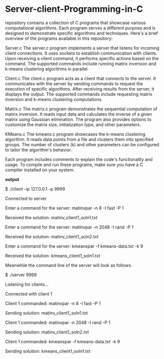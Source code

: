 # Server-client-Programming-in-C

repository contains a collection of C programs that showcase various computational algorithms. Each program serves a different purpose and is designed to demonstrate specific algorithms and techniques. Here's a brief overview of the programs available in this repository:

Server.c
The server.c program implements a server that listens for incoming client connections. It uses sockets to establish communication with clients. Upon receiving a client command, it performs specific actions based on the command. The supported commands include running matrix inversion and k-means clustering algorithms in parallel.

Client.c
The client.c program acts as a client that connects to the server. It communicates with the server by sending commands to request the execution of specific algorithms. After receiving results from the server, it displays the output. The supported commands include requesting matrix inversion and k-means clustering computations.

Matrix.c
The matrix.c program demonstrates the sequential computation of matrix inversion. It reads input data and calculates the inverse of a given matrix using Gaussian elimination. The program also provides options to customize the matrix size, initialization type, and other parameters.

KMeans.c
The kmeans.c program showcases the k-means clustering algorithm. It reads data points from a file and clusters them into specified groups. The number of clusters (k) and other parameters can be configured to tailor the algorithm's behavior.

Each program includes comments to explain the code's functionality and usage. To compile and run these programs, make sure you have a C compiler installed on your system.

**output**

$ ./client -ip 127.0.0.1 -p 9999

Connected to server

Enter a command for the server: matinvpar -n 8 -I fast -P 1

Received the solution: matinv_client1_soln1.txt

Enter a command for the server: matinvpar -n 2048 -I rand -P 1

Received the solution: matinv_client1_soln2.txt

Enter a command for the server: kmeanspar -f kmeans-data.txt -k 9

Received the solution: kmeans_client1_soln1.txt

Meanwhile the command line of the server will look as follows.

$ ./server 9999

Listening for clients...

Connected with client 1

Client 1 commanded: matinvpar -n 8 -I fast -P 1

Sending solution: matinv_client1_soln1.txt

Client 1 commanded: matinvpar -n 2048 -I rand -P 1

Sending solution: matinv_client1_soln2.txt

Client 1 commanded: kmeanspar -f kmeans-data.txt -k 9

Sending solution: kmeans_client1_soln1.txt



